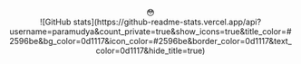 <center>😳</center>


<div align="center">
![GitHub stats](https://github-readme-stats.vercel.app/api?username=paramudya&count_private=true&show_icons=true&title_color=#2596be&bg_color=0d1117&icon_color=#2596be&border_color=0d1117&text_color=0d1117&hide_title=true)

</div>

